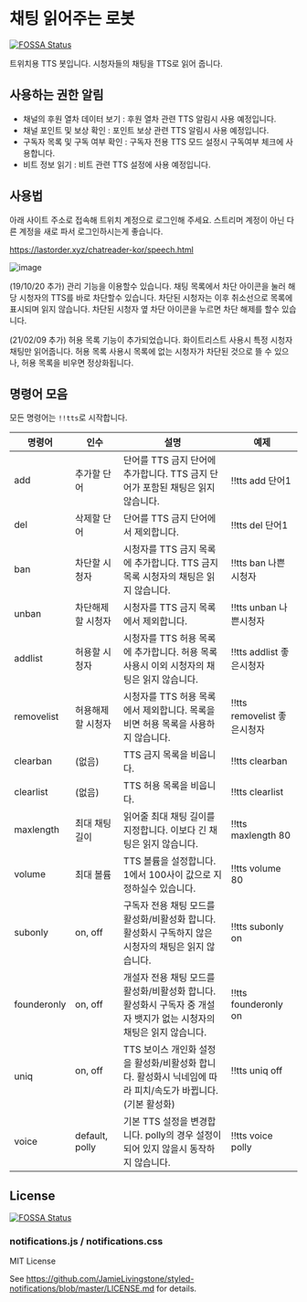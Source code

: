 # 채팅 읽어주는 로봇
[![FOSSA Status](https://app.fossa.io/api/projects/git%2Bgithub.com%2FLastorder-DC%2Fchatreader-kor.svg?type=shield)](https://app.fossa.io/projects/git%2Bgithub.com%2FLastorder-DC%2Fchatreader-kor?ref=badge_shield)

트위치용 TTS 봇입니다. 시청자들의 채팅을 TTS로 읽어 줍니다.

## 사용하는 권한 알림
- 채널의 후원 열차 데이터 보기 : 후원 열차 관련 TTS 알림시 사용 예정입니다.
- 채널 포인트 및 보상 확인 : 포인트 보상 관련 TTS 알림시 사용 예정입니다.
- 구독자 목록 및 구독 여부 확인 : 구독자 전용 TTS 모드 설정시 구독여부 체크에 사용합니다.
- 비트 정보 읽기 : 비트 관련 TTS 설정에 사용 예정입니다.

## 사용법
아래 사이트 주소로 접속해 트위치 계정으로 로그인해 주세요. 스트리머 계정이 아닌 다른 계정을 새로 파서 로그인하시는게 좋습니다.

https://lastorder.xyz/chatreader-kor/speech.html

![image](https://user-images.githubusercontent.com/18280396/67158564-79feac00-f374-11e9-8e5f-d645038f7d33.png)

(19/10/20 추가) 관리 기능을 이용할수 있습니다. 채팅 목록에서 차단 아이콘을 눌러 해당 시청자의 TTS를 바로 차단할수 있습니다. 차단된 시청자는 이후 취소선으로 목록에 표시되며 읽지 않습니다. 차단된 시청자 옆 차단 아이콘을 누르면 차단 해제를 할수 있습니다.

(21/02/09 추가) 허용 목록 기능이 추가되었습니다. 화이트리스트 사용시 특정 시청자 채팅만 읽어줍니다. 허용 목록 사용시 목록에 없는 시청자가 차단된 것으로 뜰 수 있으나, 허용 목록을 비우면 정상화됩니다.

## 명령어 모음
모든 명령어는 `!!tts`로 시작합니다.

| 명령어      | 인수              | 설명                                                                                                       | 예제                       |
|-------------|-------------------|-----------------------------------------------------------------------------------------------------------|---------------------------|
| add         | 추가할 단어       | 단어를 TTS 금지 단어에 추가합니다. TTS 금지 단어가 포함된 채팅은 읽지 않습니다.                                 | !!tts add 단어1            |
| del         | 삭제할 단어       | 단어를 TTS 금지 단어에서 제외합니다.                                                                         | !!tts del 단어1            |
| ban         | 차단할 시청자     | 시청자를 TTS 금지 목록에 추가합니다. TTS 금지 목록 시청자의 채팅은 읽지 않습니다.                               | !!tts ban 나쁜시청자        |
| unban       | 차단해제할 시청자 | 시청자를 TTS 금지 목록에서 제외합니다.                                                                        | !!tts unban 나쁜시청자     |
| addlist     | 허용할 시청자     | 시청자를 TTS 허용 목록에 추가합니다. 허용 목록 사용시 이외 시청자의 채팅은 읽지 않습니다.                        | !!tts addlist 좋은시청자    |
| removelist  | 허용해제할 시청자 | 시청자를 TTS 허용 목록에서 제외합니다. 목록을 비면 허용 목록을 사용하지 않습니다.                                | !!tts removelist 좋은시청자 |
| clearban    | (없음)           | TTS 금지 목록을 비웁니다.                                                                                    | !!tts clearban            |
| clearlist   | (없음)           | TTS 허용 목록을 비웁니다.                                                                                    | !!tts clearlist           |
| maxlength   | 최대 채팅 길이    | 읽어줄 최대 채팅 길이를 지정합니다. 이보다 긴 채팅은 읽지 않습니다.                                             | !!tts maxlength 80        |
| volume      | 최대 볼륨        | TTS 볼륨을 설정합니다. 1에서 100사이 값으로 지정하실수 있습니다.                                                | !!tts volume 80           |
| subonly     | on, off         | 구독자 전용 채팅 모드를 활성화/비활성화 합니다. 활성화시 구독하지 않은 시청자의 채팅은 읽지 않습니다.               | !!tts subonly on          |
| founderonly | on, off         | 개설자 전용 채팅 모드를 활성화/비활성화 합니다. 활성화시 구독자 중 개설자 뱃지가 없는 시청자의 채팅은 읽지 않습니다. | !!tts founderonly on      |
| uniq        | on, off         | TTS 보이스 개인화 설정을 활성화/비활성화 합니다. 활성화시 닉네임에 따라 피치/속도가 바뀝니다. (기본 활성화)         | !!tts uniq off            |
| voice       | default, polly  | 기본 TTS 설정을 변경합니다. polly의 경우 설정이 되어 있지 않을시 동작하지 않습니다.                               | !!tts voice polly         |


## License
[![FOSSA Status](https://app.fossa.io/api/projects/git%2Bgithub.com%2FLastorder-DC%2Fchatreader-kor.svg?type=large)](https://app.fossa.io/projects/git%2Bgithub.com%2FLastorder-DC%2Fchatreader-kor?ref=badge_large)

### notifications.js / notifications.css
MIT License

See https://github.com/JamieLivingstone/styled-notifications/blob/master/LICENSE.md for details.
